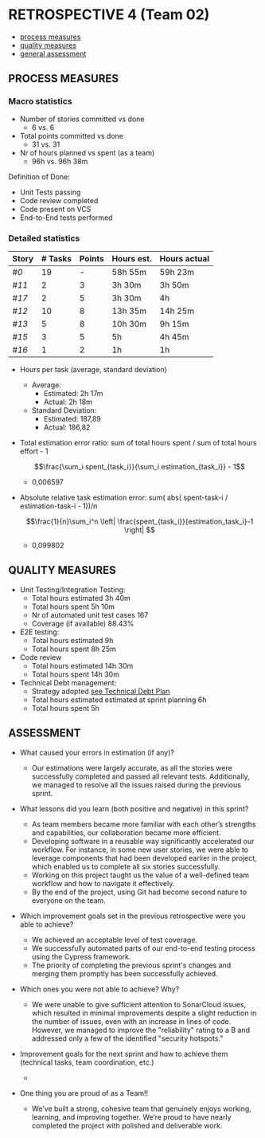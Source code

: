 # RETROSPECTIVE 4 (Team 02)

- [process measures](#process-measures)
- [quality measures](#quality-measures)
- [general assessment](#assessment)

## PROCESS MEASURES

### Macro statistics

- Number of stories committed vs done
  - 6 vs. 6
- Total points committed vs done
  - 31 vs. 31
- Nr of hours planned vs spent (as a team)
  - 96h vs. 96h 38m

Definition of Done:

- Unit Tests passing
- Code review completed
- Code present on VCS
- End-to-End tests performed

### Detailed statistics

| Story | # Tasks | Points | Hours est. | Hours actual |
| ----- | ------- | ------ | ---------- | ------------ |
| _#0_  | 19      | -      | 58h 55m    | 59h 23m      |
| _#11_ | 2       | 3      | 3h 30m     | 3h 50m       |
| _#17_ | 2       | 5      | 3h 30m     | 4h           |
| _#12_ | 10      | 8      | 13h 35m    | 14h 25m      |
| _#13_ | 5       | 8      | 10h 30m    | 9h 15m       |
| _#15_ | 3       | 5      | 5h         | 4h 45m       |
| _#16_ | 1       | 2      | 1h         | 1h           |

- Hours per task (average, standard deviation)
  - Average:
    - Estimated: 2h 17m
    - Actual: 2h 18m
  - Standard Deviation:
    - Estimated: 187,89
    - Actual: 186,82
- Total estimation error ratio: sum of total hours spent / sum of total hours effort - 1

  $$\frac{\sum_i spent_{task_i}}{\sum_i estimation_{task_i}} - 1$$

  - 0,006597

- Absolute relative task estimation error: sum( abs( spent-task-i / estimation-task-i - 1))/n

  $$\frac{1}{n}\sum_i^n \left| \frac{spent_{task_i}}{estimation_task_i}-1 \right| $$

  - 0,099802

## QUALITY MEASURES

- Unit Testing/Integration Testing:
  - Total hours estimated 3h 40m
  - Total hours spent 5h 10m
  - Nr of automated unit test cases 167
  - Coverage (if available) 88.43%
- E2E testing:
  - Total hours estimated 9h
  - Total hours spent 8h 25m
- Code review
  - Total hours estimated 14h 30m
  - Total hours spent 14h 30m
- Technical Debt management:
  - Strategy adopted [see Technical Debt Plan](../Technical%20Debt%20Plan.md)
  - Total hours estimated estimated at sprint planning 6h
  - Total hours spent 5h

## ASSESSMENT

- What caused your errors in estimation (if any)?

  - Our estimations were largely accurate, as all the stories were successfully completed and passed all relevant tests. Additionally, we managed to resolve all the issues raised during the previous sprint.

- What lessons did you learn (both positive and negative) in this sprint?

  - As team members became more familiar with each other’s strengths and capabilities, our collaboration became more efficient.
  - Developing software in a reusable way significantly accelerated our workflow. For instance, in some new user stories, we were able to leverage components that had been developed earlier in the project, which enabled us to complete all six stories successfully.
  - Working on this project taught us the value of a well-defined team workflow and how to navigate it effectively.
  - By the end of the project, using Git had become second nature to everyone on the team.

- Which improvement goals set in the previous retrospective were you able to achieve?

  - We achieved an acceptable level of test coverage.
  - We successfully automated parts of our end-to-end testing process using the Cypress framework.
  - The priority of completing the previous sprint's changes and merging them promptly has been successfully achieved.

- Which ones you were not able to achieve? Why?
  - We were unable to give sufficient attention to SonarCloud issues, which resulted in minimal improvements despite a slight reduction in the number of issues, even with an increase in lines of code. However, we managed to improve the "reliability" rating to a B and addressed only a few of the identified "security hotspots."

- Improvement goals for the next sprint and how to achieve them (technical tasks, team coordination, etc.)

  - 

- One thing you are proud of as a Team!!
  - We’ve built a strong, cohesive team that genuinely enjoys working, learning, and improving together. We’re proud to have nearly completed the project with polished and deliverable work.
